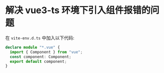 # 解决 vue3-ts 环境下引入组件报错的问题

在 `vite-env.d.ts` 中加入以下代码:

```ts
declare module "*.vue" {
  import { Component } from "vue";
  const component: Component;
  export default component;
}
```
